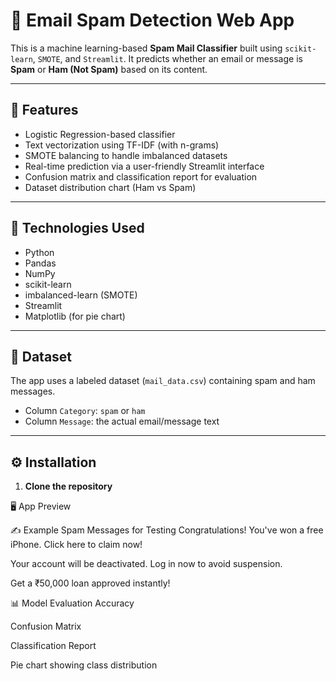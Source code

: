 # 📧 Email Spam Detection Web App

This is a machine learning-based **Spam Mail Classifier** built using `scikit-learn`, `SMOTE`, and `Streamlit`. It predicts whether an email or message is **Spam** or **Ham (Not Spam)** based on its content.

---

## 🚀 Features

- Logistic Regression-based classifier
- Text vectorization using TF-IDF (with n-grams)
- SMOTE balancing to handle imbalanced datasets
- Real-time prediction via a user-friendly Streamlit interface
- Confusion matrix and classification report for evaluation
- Dataset distribution chart (Ham vs Spam)

---

## 🧠 Technologies Used

- Python
- Pandas
- NumPy
- scikit-learn
- imbalanced-learn (SMOTE)
- Streamlit
- Matplotlib (for pie chart)

---

## 📂 Dataset

The app uses a labeled dataset (`mail_data.csv`) containing spam and ham messages.

- Column `Category`: `spam` or `ham`
- Column `Message`: the actual email/message text

---

## ⚙️ Installation

1. **Clone the repository**


🖥️ App Preview

✍️ Example Spam Messages for Testing
Congratulations! You've won a free iPhone. Click here to claim now!

Your account will be deactivated. Log in now to avoid suspension.

Get a ₹50,000 loan approved instantly!

📊 Model Evaluation
Accuracy

Confusion Matrix

Classification Report

Pie chart showing class distribution
